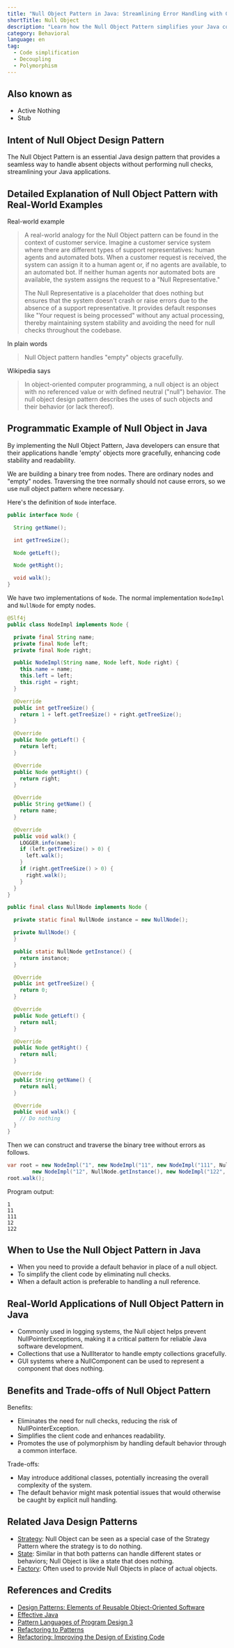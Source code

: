 ```yaml
---
title: "Null Object Pattern in Java: Streamlining Error Handling with Graceful Defaults"
shortTitle: Null Object
description: "Learn how the Null Object Pattern simplifies your Java code by handling null references effectively. Discover its implementation, advantages, and practical use cases."
category: Behavioral
language: en
tag:
  - Code simplification
  - Decoupling
  - Polymorphism
---
```


## Also known as

* Active Nothing
* Stub

## Intent of Null Object Design Pattern

The Null Object Pattern is an essential Java design pattern that provides a seamless way to handle absent objects
without performing null checks, streamlining your Java applications.

## Detailed Explanation of Null Object Pattern with Real-World Examples

Real-world example

> A real-world analogy for the Null Object pattern can be found in the context of customer service. Imagine a customer
> service system where there are different types of support representatives: human agents and automated bots. When a
> customer request is received, the system can assign it to a human agent or, if no agents are available, to an automated
> bot. If neither human agents nor automated bots are available, the system assigns the request to a "Null
> Representative."
>
> The Null Representative is a placeholder that does nothing but ensures that the system doesn't crash or raise errors
> due to the absence of a support representative. It provides default responses like "Your request is being processed"
> without any actual processing, thereby maintaining system stability and avoiding the need for null checks throughout the
> codebase.

In plain words

> Null Object pattern handles "empty" objects gracefully.

Wikipedia says

> In object-oriented computer programming, a null object is an object with no referenced value or with defined
> neutral ("null") behavior. The null object design pattern describes the uses of such objects and their behavior (or lack
> thereof).

## Programmatic Example of Null Object in Java

By implementing the Null Object Pattern, Java developers can ensure that their applications handle 'empty' objects more
gracefully, enhancing code stability and readability.

We are building a binary tree from nodes. There are ordinary nodes and "empty" nodes. Traversing the tree normally
should not cause errors, so we use null object pattern where necessary.

Here's the definition of `Node` interface.

```java
public interface Node {

  String getName();

  int getTreeSize();

  Node getLeft();

  Node getRight();

  void walk();
}
```

We have two implementations of `Node`. The normal implementation `NodeImpl` and `NullNode` for empty nodes.

```java
@Slf4j
public class NodeImpl implements Node {

  private final String name;
  private final Node left;
  private final Node right;

  public NodeImpl(String name, Node left, Node right) {
    this.name = name;
    this.left = left;
    this.right = right;
  }

  @Override
  public int getTreeSize() {
    return 1 + left.getTreeSize() + right.getTreeSize();
  }

  @Override
  public Node getLeft() {
    return left;
  }

  @Override
  public Node getRight() {
    return right;
  }

  @Override
  public String getName() {
    return name;
  }

  @Override
  public void walk() {
    LOGGER.info(name);
    if (left.getTreeSize() > 0) {
      left.walk();
    }
    if (right.getTreeSize() > 0) {
      right.walk();
    }
  }
}

public final class NullNode implements Node {

  private static final NullNode instance = new NullNode();

  private NullNode() {
  }

  public static NullNode getInstance() {
    return instance;
  }

  @Override
  public int getTreeSize() {
    return 0;
  }

  @Override
  public Node getLeft() {
    return null;
  }

  @Override
  public Node getRight() {
    return null;
  }

  @Override
  public String getName() {
    return null;
  }

  @Override
  public void walk() {
    // Do nothing
  }
}
```

Then we can construct and traverse the binary tree without errors as follows.

```java
var root = new NodeImpl("1", new NodeImpl("11", new NodeImpl("111", NullNode.getInstance(), NullNode.getInstance()), NullNode.getInstance()),
        new NodeImpl("12", NullNode.getInstance(), new NodeImpl("122", NullNode.getInstance(), NullNode.getInstance())));
root.walk();
```

Program output:

```
1
11
111
12
122
```

## When to Use the Null Object Pattern in Java

* When you need to provide a default behavior in place of a null object.
* To simplify the client code by eliminating null checks.
* When a default action is preferable to handling a null reference.

## Real-World Applications of Null Object Pattern in Java

* Commonly used in logging systems, the Null object helps prevent NullPointerExceptions, making it a critical pattern
  for reliable Java software development.
* Collections that use a NullIterator to handle empty collections gracefully.
* GUI systems where a NullComponent can be used to represent a component that does nothing.

## Benefits and Trade-offs of Null Object Pattern

Benefits:

* Eliminates the need for null checks, reducing the risk of NullPointerException.
* Simplifies the client code and enhances readability.
* Promotes the use of polymorphism by handling default behavior through a common interface.

Trade-offs:

* May introduce additional classes, potentially increasing the overall complexity of the system.
* The default behavior might mask potential issues that would otherwise be caught by explicit null handling.

## Related Java Design Patterns

* [Strategy](https://java-design-patterns.com/patterns/strategy/): Null Object can be seen as a special case of the
  Strategy Pattern where the strategy is to do nothing.
* [State](https://java-design-patterns.com/patterns/state/): Similar in that both patterns can handle different states
  or behaviors; Null Object is like a state that does nothing.
* [Factory](https://java-design-patterns.com/patterns/factory/): Often used to provide Null Objects in place of actual
  objects.

## References and Credits

* [Design Patterns: Elements of Reusable Object-Oriented Software](https://amzn.to/3w0pvKI)
* [Effective Java](https://amzn.to/4cGk2Jz)
* [Pattern Languages of Program Design 3](https://amzn.to/3UZkRF6)
* [Refactoring to Patterns](https://amzn.to/3VOO4F5)
* [Refactoring: Improving the Design of Existing Code](https://amzn.to/3UJ7etA)
